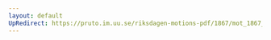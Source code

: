 ```yaml
---
layout: default
UpRedirect: https://pruto.im.uu.se/riksdagen-motions-pdf/1867/mot_1867__ak__156/mot_1867__ak__156-001.pdf
---
```

